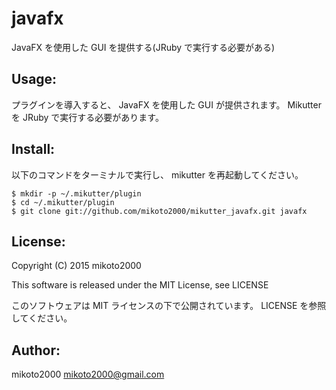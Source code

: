 javafx
======

JavaFX を使用した GUI を提供する(JRuby で実行する必要がある)


Usage:
------

プラグインを導入すると、
JavaFX を使用した GUI が提供されます。
Mikutter を JRuby で実行する必要があります。


Install:
--------

以下のコマンドをターミナルで実行し、 mikutter を再起動してください。

~~~ { .sh }
$ mkdir -p ~/.mikutter/plugin
$ cd ~/.mikutter/plugin
$ git clone git://github.com/mikoto2000/mikutter_javafx.git javafx
~~~


License:
--------

Copyright (C) 2015 mikoto2000

This software is released under the MIT License, see LICENSE

このソフトウェアは MIT ライセンスの下で公開されています。 LICENSE を参照してください。


Author:
-------

mikoto2000 <mikoto2000@gmail.com>
